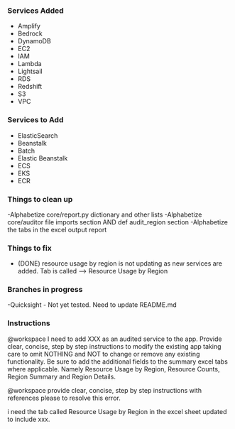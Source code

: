 ###  Services Added   ###

- Amplify
- Bedrock
- DynamoDB
- EC2
- IAM
- Lambda
- Lightsail
- RDS
- Redshift
- S3
- VPC

###  Services to Add   ###

- ElasticSearch
- Beanstalk
- Batch
- Elastic Beanstalk
- ECS
- EKS
- ECR 


###  Things to clean up   ###

-Alphabetize core/report.py dictionary and other lists
-Alphabetize core/auditor file imports section AND def audit_region section
-Alphabetize the tabs in the excel output report


###   Things to fix   ####

- (DONE) resource usage by region is not updating as new services are added. Tab is called --> Resource Usage by Region


###   Branches in progress   ###

-Quicksight - Not yet tested.  Need to update README.md


###   Instructions   ###

@workspace I need to add XXX as an audited service to the app. Provide clear, concise, step by step instructions to modify the existing app taking care to omit NOTHING and NOT to change or remove any existing functionality. Be sure to add the additional fields to the summary excel tabs where applicable. Namely Resource Usage by Region, Resource Counts, Region Summary and Region Details.



@workspace provide clear, concise, step by step instructions with references please to resolve this error.


i need the tab called Resource Usage by Region in the excel sheet updated to include xxx.